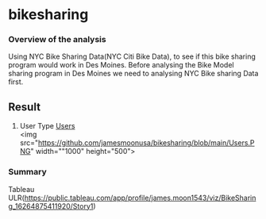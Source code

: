 # bikesharing
### Overview of the analysis
Using NYC Bike Sharing Data(NYC Citi Bike Data), to see if this bike sharing program would work in Des Moines. Before analysing the Bike Model sharing program in Des Moines we need to analysing NYC Bike sharing Data first. 

## Result
1. User Type [Users](https://github.com/jamesmoonusa/bikesharing/blob/main/Users.PNG)\
<img src="https://github.com/jamesmoonusa/bikesharing/blob/main/Users.PNG" width=""1000" height="500">

### Summary














Tableau ULR(https://public.tableau.com/app/profile/james.moon1543/viz/BikeSharing_16264875411920/Story1)
